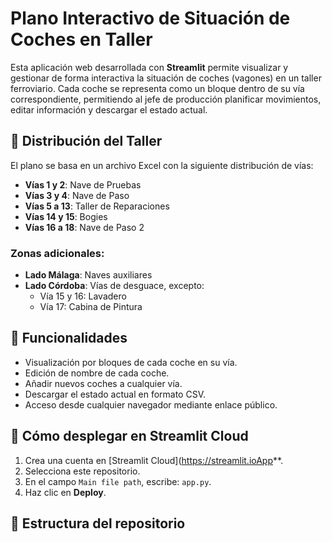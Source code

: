 # Plano Interactivo de Situación de Coches en Taller

Esta aplicación web desarrollada con **Streamlit** permite visualizar y gestionar de forma interactiva la situación de coches (vagones) en un taller ferroviario. Cada coche se representa como un bloque dentro de su vía correspondiente, permitiendo al jefe de producción planificar movimientos, editar información y descargar el estado actual.

## 🚆 Distribución del Taller

El plano se basa en un archivo Excel con la siguiente distribución de vías:

- **Vías 1 y 2**: Nave de Pruebas
- **Vías 3 y 4**: Nave de Paso
- **Vías 5 a 13**: Taller de Reparaciones
- **Vías 14 y 15**: Bogies
- **Vías 16 a 18**: Nave de Paso 2

### Zonas adicionales:
- **Lado Málaga**: Naves auxiliares
- **Lado Córdoba**: Vías de desguace, excepto:
  - Vía 15 y 16: Lavadero
  - Vía 17: Cabina de Pintura

## 🧩 Funcionalidades

- Visualización por bloques de cada coche en su vía.
- Edición de nombre de cada coche.
- Añadir nuevos coches a cualquier vía.
- Descargar el estado actual en formato CSV.
- Acceso desde cualquier navegador mediante enlace público.

## 🚀 Cómo desplegar en Streamlit Cloud

1. Crea una cuenta en [Streamlit Cloud](https://streamlit.ioApp**.
3. Selecciona este repositorio.
4. En el campo `Main file path`, escribe: `app.py`.
5. Haz clic en **Deploy**.

## 📁 Estructura del repositorio

